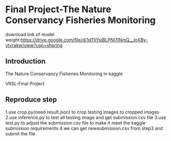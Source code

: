 # Final Project-The Nature Conservancy Fisheries Monitoring

download link of model weight:https://drive.google.com/file/d/1d11iYsiBLPNI7INmQ__jnXBy-ytvrakw/view?usp=sharing
## Introduction
The Nature Conservancy Fisheries Monitoring in kaggle

VRSL-Final Project

## Reproduce step
1.use crop.py(need result.json) to crop testing images to cropped images
2.use inference.py to test all testing image and get submission.csv file
3.use test.py to adjust the submission.csv file to make it meet the kaggle submission requirements
4.we can get newsubmission.csv from step3 and submit the file

